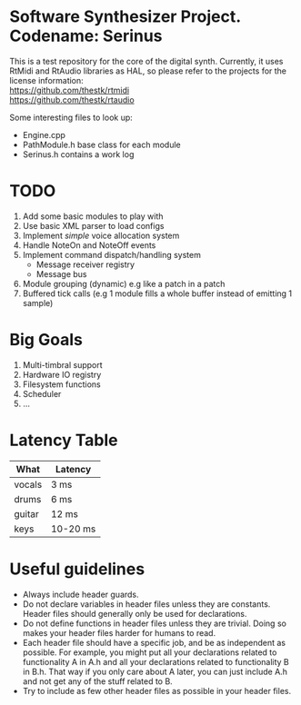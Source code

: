 Software Synthesizer Project. Codename: Serinus
===================

This is a test repository for the core of the digital synth.
Currently, it uses RtMidi and RtAudio libraries as HAL, so please refer to the projects for the license information:<br>
https://github.com/thestk/rtmidi <br>
https://github.com/thestk/rtaudio <br>

Some interesting files to look up: <br>
* Engine.cpp
* PathModule.h base class for each module
* Serinus.h contains a work log

TODO
===================
1. Add some basic modules to play with
2. Use basic XML parser to load configs
3. Implement _simple_ voice allocation system
4. Handle NoteOn and NoteOff events
5. Implement command dispatch/handling system
	* Message receiver registry 
	* Message bus
6. Module grouping (dynamic) e.g like a patch in a patch
7. Buffered tick calls (e.g 1 module fills a whole buffer instead of emitting 1 sample)


Big Goals
===================

1. Multi-timbral support
2. Hardware IO registry
3. Filesystem functions
4. Scheduler
5. ...

Latency Table
===================
| What | Latency |
|---------|-------|
| vocals | 3 ms |
| drums | 6 ms  |
| guitar  | 12 ms  |
| keys  | 10-20 ms  |

Useful guidelines
===================
* Always include header guards.
* Do not declare variables in header files unless they are constants. Header files should generally only be used for declarations.
* Do not define functions in header files unless they are trivial. Doing so makes your header files harder for humans to read.
* Each header file should have a specific job, and be as independent as possible. For example, you might put all your declarations related to functionality A in A.h and all your declarations related to functionality B in B.h. That way if you only care about A later, you can just include A.h and not get any of the stuff related to B.
* Try to include as few other header files as possible in your header files.
